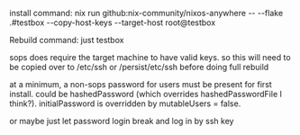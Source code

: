 install command: nix run github:nix-community/nixos-anywhere -- --flake .#testbox --copy-host-keys --target-host root@testbox

Rebuild command: just testbox

sops does require the target machine to have valid keys. so this will need to be copied over to /etc/ssh or /persist/etc/ssh before doing full rebuild

at a minimum, a non-sops password for users must be present for first install. could be hashedPassword (which overrides hashedPasswordFile I think?). initialPassword is overridden by mutableUsers = false.

or maybe just let password login break and log in by ssh key
